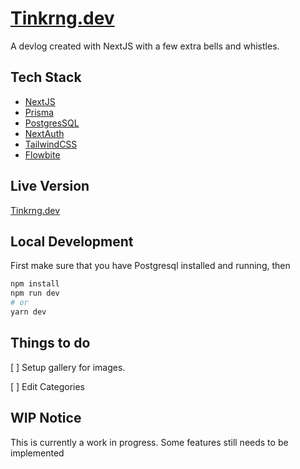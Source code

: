# [Tinkrng.dev](https://tinkrng.dev)

A devlog created with NextJS with a few extra bells and whistles.

## Tech Stack

- [NextJS](https://nextjs.org/)
- [Prisma](https://www.prisma.io/)
- [PostgresSQL](https://www.postgresql.org/)
- [NextAuth](https://next-auth.js.org/)
- [TailwindCSS](https://tailwindcss.com/)
- [Flowbite](https://flowbite.com/)

## Live Version

[Tinkrng.dev](https://tinkrng.dev)

## Local Development

First make sure that you have Postgresql installed and running, then

```bash
npm install
npm run dev
# or
yarn dev
```

## Things to do

[ ] Setup gallery for images.

[ ] Edit Categories

## WIP Notice

This is currently a work in progress. Some features still needs to be implemented
